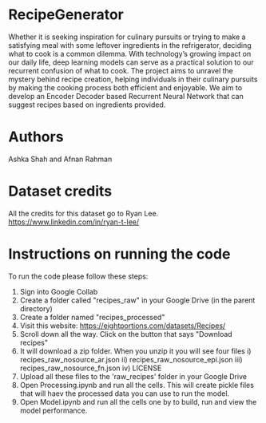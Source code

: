 # RecipeGenerator

Whether it is seeking inspiration for culinary pursuits or trying to make a satisfying meal
with some leftover ingredients in the refrigerator, deciding what to cook is a common dilemma. With
technology’s growing impact on our daily life, deep learning models can serve as a practical solution
to our recurrent confusion of what to cook.
The project aims to unravel the mystery behind recipe creation, helping individuals in their culinary
pursuits by making the cooking process both efficient and enjoyable. We aim to develop an Encoder Decoder based 
Recurrent Neural Network that can suggest recipes based on ingredients provided.

# Authors
Ashka Shah and Afnan Rahman

# Dataset credits
All the credits for this dataset go to Ryan Lee. https://www.linkedin.com/in/ryan-t-lee/

# Instructions on running the code
To run the code please follow these steps:

1) Sign into Google Collab
2) Create a folder called "recipes_raw" in your Google Drive (in the parent directory)
3) Create a folder named "recipes_processed"
4) Visit this website: https://eightportions.com/datasets/Recipes/
5) Scroll down all the way. Click on the button that says "Download recipes"
6) It will download a zip folder. When you unzip it you will see four files
	i) recipes_raw_nosource_ar.json
	ii) recipes_raw_nosource_epi.json
	iii) recipes_raw_nosource_fn.json
	iv) LICENSE
7) Upload all these files to the 'raw_recipes' folder in your Google Drive
4) Open Processing.ipynb and run all the cells. This will create pickle files that will haev the processed data you can use to run the model.
5) Open Model.ipynb and run all the cells one by to build, run and view the model performance.
